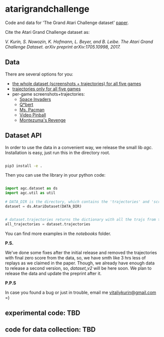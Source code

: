 # atarigrandchallenge
Code and data for 'The Grand Atari Challenge dataset' [paper](https://arxiv.org/abs/1705.10998).


Cite the Atari Grand Challenge dataset as:

*V. Kurin, S. Nowozin, K. Hofmann, L. Beyer, and B. Leibe. The Atari Grand Challenge Dataset. arXiv preprint arXiv:1705.10998, 2017.*

## Data

There are several options for you:

* [the whole dataset (screenshots + trajectories) for all five games](https://omnomnom.vision.rwth-aachen.de/data/atari_v1_release/full.tar.gz)
* [trajectories only for all five games](https://omnomnom.vision.rwth-aachen.de/data/atari_v1_release/trajectories.tar.gz)
* per-game screenshots+trajectories:
  * [Space Invaders](https://omnomnom.vision.rwth-aachen.de/data/atari_v1_release/spaceinvaders.tar.gz)
  * [Q*bert](https://omnomnom.vision.rwth-aachen.de/data/atari_v1_release/qbert.tar.gz)
  * [Ms. Pacman](https://omnomnom.vision.rwth-aachen.de/data/atari_v1_release/mspacman.tar.gz)
  * [Video Pinball](https://omnomnom.vision.rwth-aachen.de/data/atari_v1_release/pinball.tar.gz)
  * [Montezuma's Revenge](https://omnomnom.vision.rwth-aachen.de/data/atari_v1_release/revenge.tar.gz)

## Dataset API

In order to use the data in a convenient way, we release the small lib *agc*.
Installation is easy, just run this in the directory root.
 

```bash

pip3 install -e .
```

Then you can use the library in your python code:

```python

import agc.dataset as ds
import agc.util as util

# DATA_DIR is the directory, which contains the 'trajectories' and 'screens' folders
dataset = ds.AtariDataset(DATA_DIR)


# dataset.trajectories returns the dictionary with all the trajs from the dataset
all_trajectories = dataset.trajectories

```

You can find more examples in the *notebooks* folder.

**P.S.**

We've done some fixes after the initial release and removed the trajectories with final zero score from the data,
so, we have smth like 3 hrs less of replays as we claimed in the paper.
Though, we already have enough data to release a second version, so, *dataset_v2* will be here soon.
We plan to release the data and update the preprint after it.

**P.P.S**

In case you found a bug or just in trouble, email me vitaliykurin@gmail.com =)


## experimental code: TBD

## code for data collection: TBD

